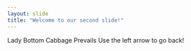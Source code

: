 ```yaml
---
layout: slide
title: "Welcome to our second slide!"
---
```

Lady Bottom Cabbage Prevails
Use the left arrow to go back!
